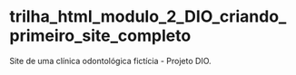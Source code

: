 # trilha_html_modulo_2_DIO_criando_primeiro_site_completo
Site de uma clínica odontológica fictícia - Projeto DIO.
